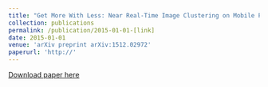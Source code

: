 ```yaml
---
title: "Get More With Less: Near Real-Time Image Clustering on Mobile Phones"
collection: publications
permalink: /publication/2015-01-01-[link]
date: 2015-01-01
venue: 'arXiv preprint arXiv:1512.02972'
paperurl: 'http://'
---
```


<a href='http://'>Download paper here</a>
